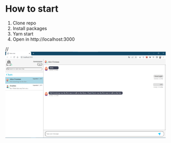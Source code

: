 <h1>How to start</h1>
<ol>
  <li> Clone repo </li>
  <li> Install packages </>
  <li> Yarn start </li>
  <li> Open in http://localhost:3000 </li>
</ol>

//<img src="/src/assets/img/intro/main.png"/>
